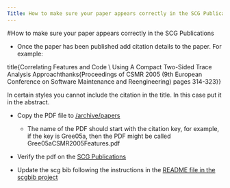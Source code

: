 ```yaml
---
Title: How to make sure your paper appears correctly in the SCG Publications
---
```

#How to make sure your paper appears correctly in the SCG Publications

-  Once the paper has been published add citation details to the paper. For example:

title{Correlating Features and Code \\ Using A Compact Two-Sided Trace Analysis Approachthanks{Proceedings of CSMR 2005 (9th European Conference on Software Maintenance and Reengineering) pages 314-323}}

In certain styles you cannot include the citation in the title. In this case put it in the abstract.


-  Copy the PDF file to [/archive/papers](%assets_url%/archive/papers)
	-  The name of the PDF should start with the citation key, for example, if the key is Gree05a, then the PDF might be called Gree05aCSMR2005Features.pdf



-  Verify the pdf on the [SCG Publications](%assets_url%/scgbib/?query=scg-pub&filter=Year)


-  Update the scg bib following the instructions in the [README file in the scgbib project](https://www.iam.unibe.ch/scg/svn_repos/scgbib/)
